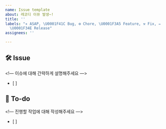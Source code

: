 ```yaml
---
name: Issue template
about: 레코디 이쓔 발생~!
title: ''
labels: "✈️ ASAP, \U0001F41C Bug, ⚙️ Chore, \U0001F3A5 Feature, ⚒️ Fix, ✏️ Refactoring,
  \U0001F34E Release"
assignees: ''

---
```


## 🛠 Issue
<!— 이슈에 대해 간략하게 설명해주세요 —>
- [ ]

## 📝 To-do
<!— 진행할 작업에 대해 작성해주세요 —>
- [ ]
